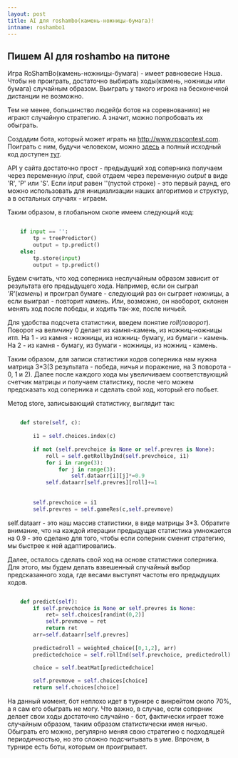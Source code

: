 ```yaml
---
layout: post
title: AI для roshambo(камень-ножницы-бумага)!
intname: roshambo1
---
```

## Пишем AI для roshambo на питоне  ##

Игра RoShamBo(камень-ножницы-бумага) - имеет равновесие Нэша. Чтобы не проиграть, достаточно выбирать ходы(камень, ножницы или бумага) случайным образом. Выиграть у такого игрока на бесконечной дистанции не возможно.

Тем не менее, большинство людей(и ботов на соревнованиях) не играют случайную стратегию. А значит, можно попробовать их обыграть.

Создадим бота, который может играть на http://www.rpscontest.com. Поиграть с ним, будучи человеком, можно [здесь](http://www.rpscontest.com/entry/5695872079757312) а полный исходный код доступен [тут](https://github.com/vzaguskin/roshambo/blob/master/rpsbotvzv4.py).

API у сайта достаточно прост - предыдущий ход соперника получаем через переменную *input*, свой отдаем через переменную *output* в виде 'R', 'P' или 'S'.
Если *input* равен ''(пустой строке) - это первый раунд, его можно использовать для инициализации наших алгоритмов и структур, а в остальных случаях - играем.

Таким образом, в глобальном скопе имеем следующий код:

```python

    if input == '':
    	tp = treePredictor()
    	output = tp.predict()    
    else:
    	tp.store(input)
    	output = tp.predict()

```

Будем считать, что ход соперника неслучайным образом зависит от результата его предыдущего хода. Например, если он сыграл *'R'*(*камень*) и проиграл бумаге - следующий раз он сыграет *ножницы*, а если выиграл - повторит *камень*. Или, возможно, он наоборот, склонен менять ход после победы, и ходить так-же, после ничьей. 

Для удобства подсчета статистики, введем понятие *roll*(*поворот*). Поворот на величину 0 делает из камня-камень, из ножниц-ножницы итп. На 1 - из камня - ножницы, из ножниц- бумагу, из бумаги - камень. На 2 - из камня - бумагу, из бумаги - ножницы, из ножниц - камень.

Таким образом, для записи статистики ходов соперника нам нужна матрица 3*3(3 результата - победа, ничья и поражение, на 3 поворота - 0, 1 и 2). Далее после каждого хода мы увеличиваем соответствующий счетчик матрицы и получаем статистику, после чего можем предсказать ход соперника и сделать свой ход, который его побьет.


Метод store, записывающий статистику, выглядит так:

```python

    def store(self, c):
        
        i1 = self.choices.index(c)
        
        if not (self.prevchoice is None or self.prevres is None):
            roll = self.getRollbyInd(self.prevchoice, i1)
            for i in range(3):
                for j in range(3):
                    self.dataarr[i][j]*=0.9
            self.dataarr[self.prevres][roll]+=1
            
            
        self.prevchoice = i1
        self.prevres = self.gameRes(c,self.prevmove)

```

self.dataarr - это наш массив статистики, в виде матрицы 3*3.
Обратите внимание, что на каждой итерации предыдущая статистика умножается на 0.9 - это сделано для того, чтобы если соперник сменит стратегию, мы быстрее к ней адаптировались.

Далее, осталось сделать свой ход на основе статистики соперника. Для этого, мы будем делать взвешенный случайный выбор предсказанного хода, где весами выступят частоты его предыдущих ходов.

```python

    def predict(self):
        if self.prevchoice is None or self.prevres is None:
            ret= self.choices[randint(0,2)]
            self.prevmove = ret
            return ret
        arr=self.dataarr[self.prevres]
        
        predictedroll = weighted_choice([0,1,2], arr)
        predictedchoice = self.rollInd(self.prevchoice, predictedroll)
        
        choice = self.beatMat[predictedchoice]

        self.prevmove = self.choices[choice]
        return self.choices[choice]

```

На данный момент, бот неплохо идет в турнире с винрейтом около 70%, а я сам его обыграть не могу. Что важно, в случае, если соперник делает свои ходы достаточно случайно - бот, фактически играет тоже случайным образом, таким образом статистически имея ничью. Обыграть его можно, регулярно меняя свою стратегию с подходящей периодичностью, но это сложно подсчитывать в уме. Впрочем, в турнире есть боты, которым он проигрывает.  